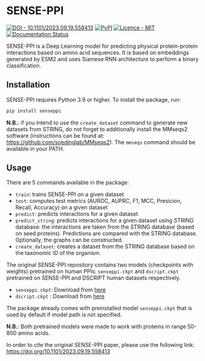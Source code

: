 SENSE-PPI
========================================

[![DOI - 10.1101/2023.09.19.558413](https://img.shields.io/badge/DOI-10.1101%2F2023.09.19.558413-blue)](https://doi.org/10.1101/2023.09.19.558413)
[![PyPI](https://img.shields.io/pypi/v/senseppi?logo=PyPi)](https://pypi.org/project/senseppi/)
[![Licence - MIT](https://img.shields.io/badge/Licence-MIT-2ea44f)](http://gitlab.lcqb.upmc.fr/Konstvv/SENSE-PPI/blob/master/LICENSE)
[![Documentation Status](https://readthedocs.org/projects/sense-ppi/badge/?version=latest)](https://sense-ppi.readthedocs.io/en/latest/?badge=latest)

SENSE-PPI is a Deep Learning model for predicting physical protein-protein interactions based on amino acid sequences. 
It is based on embeddings generated by ESM2 and uses Siamese RNN architecture to perform a binary classification.

## Installation

SENSE-PPI requires Python 3.9 or higher. To install the package, run:

```bash
pip install senseppi
```

**N.B.**: if you intend to use the `create_dataset` command to generate new datasets from STRING,
do not forget to additionally install the MMseqs2 software (instructions can be found at: https://github.com/soedinglab/MMseqs2).
The `mmseqs` command should be available in your PATH.

## Usage

There are 5 commands available in the package:

- `train`: trains SENSE-PPI on a given dataset
- `test`: computes test metrics (AUROC, AUPRC, F1, MCC, Presicion, Recall, Accuracy) on a given dataset
- `predict`: predicts interactions for a given dataset
- `predict_string`: predicts interactions for a given dataset using STRING database:
the interactions are taken from the STRING database (based on seed proteins). 
Predictions are compared with the STRING database. Optionally, the graphs can be constructed.
- `create_dataset`: creates a dataset from the STRING database based on the taxonomic ID of the organism.


The original SENSE-PPI repository contains two models (checkpoints with weights) pretrained on human PPIs: `senseppi.ckpt` and `dscript.ckpt` pretrained on SENSE-PPI and DSCRIPT human datasets respectively.

- `senseppi.ckpt`: Download from [here](http://gitlab.lcqb.upmc.fr/Konstvv/SENSE-PPI/raw/master/pretrained_models/senseppi.ckpt)
- `dscript.ckpt` : Download from [here](http://gitlab.lcqb.upmc.fr/Konstvv/SENSE-PPI/raw/master/pretrained_models/dscript.ckpt)

The package already comes with preinstalled model `senseppi.ckpt` that is used by default if model path is not specified.

**N.B.**: Both pretrained models were made to work with proteins in range 50-800 amino acids.

In order to cite the original SENSE-PPI paper, please use the following link: https://doi.org/10.1101/2023.09.19.558413  